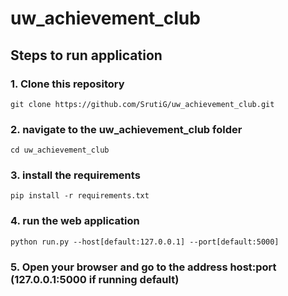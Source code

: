 # uw_achievement_club

## Steps to run application

### 1. Clone this repository
`git clone https://github.com/SrutiG/uw_achievement_club.git`
### 2. navigate to the uw_achievement_club folder
`cd uw_achievement_club`
### 3. install the requirements 
`pip install -r requirements.txt`
### 4. run the web application
`python run.py --host[default:127.0.0.1] --port[default:5000]`
### 5. Open your browser and go to the address host:port (127.0.0.1:5000 if running default)
